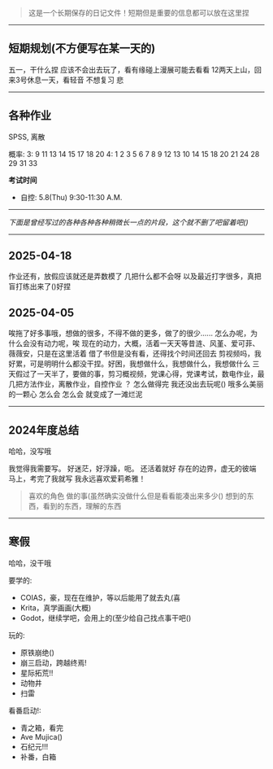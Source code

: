 > 这是一个长期保存的日记文件！短期但是重要的信息都可以放在这里捏

---

## 短期规划(不方便写在某一天的)

五一，干什么捏
应该不会出去玩了，看有缘碰上漫展可能去看看
12两天上山，回来3号休息一天，看轻音
不想复习
悲

---

## 各种作业

SPSS, 离散

概率:
3: 9 11 13 14 15 17 18 20
4: 1 2 3 5 6 7 8 9 12 13 10 14 15 18 20 21 24 28 29 31 33

**考试时间**
- 自控: 5.8(Thu) 9:30-11:30 A.M.

---

*下面是曾经写过的各种各种各种稍微长一点的片段，这个就不删了吧留着吧()*

---

## 2025-04-18

作业还有，放假应该就还是弄数模了
几把什么都不会呀
以及最近打字很多，真把盲打练出来了()好捏

## 2025-04-05

唉拖了好多事哦，想做的很多，不得不做的更多，做了的很少......
怎么办呢，为什么会没有动力呢，唉
现在的动力，大概，活着一天天等昔涟、风堇、爱可菲、薇薇安，只是在这里活着
借了书但是没有看，还得找个时间还回去
剪视频吗，我好累，可是明明什么都没干捏。好困，我想做什么，我想做什么，我想做什么
三天假过了一天半了，要做的事，剪习概视频，党课心得，党课考试，数电作业，最几把方法作业，离散作业，自控作业
？
怎么做得完
我还没出去玩呢()
哦多么美丽的一颗心
怎么会 怎么会
就变成了一滩烂泥

---

## 2024年度总结

哈哈，没写哦

我觉得我需要写。
好迷茫，好浮躁，呃。
还活着就好
存在的边界，虚无的彼端
马上，考完了我就写
我永远喜欢爱莉希雅！

> 喜欢的角色
> 做的事(虽然确实没做什么但是看看能凑出来多少()
> 想到的东西，看到的东西，理解的东西

---

## 寒假

哈哈，没干哦

要学的:
- COIAS，豪，现在在维护，等以后能用了就去丸(喜
- Krita，真学画画(大概)
- Godot，继续学吧，会用上的(至少给自己找点事干吧()

玩的:
- 原铁崩绝()
- 崩三启动，跨越终焉!
- 星际拓荒!!
- 动物井
- 扫雷

看番启动!:
- 青之箱，看完
- Ave Mujica()
- 石纪元!!!
- 补番，白箱
